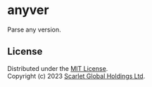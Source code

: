 # anyver

Parse any version.

## License

Distributed under the [MIT License].  
Copyright (c) 2023 [Scarlet Global Holdings Ltd][scarlet].

[MIT License]: ./LICENSE
[scarlet]: https://scarlet.cc
